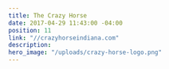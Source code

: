 ```yaml
---
title: The Crazy Horse
date: 2017-04-29 11:43:00 -04:00
position: 11
link: "//crazyhorseindiana.com"
description:
hero_image: "/uploads/crazy-horse-logo.png"
---
```


